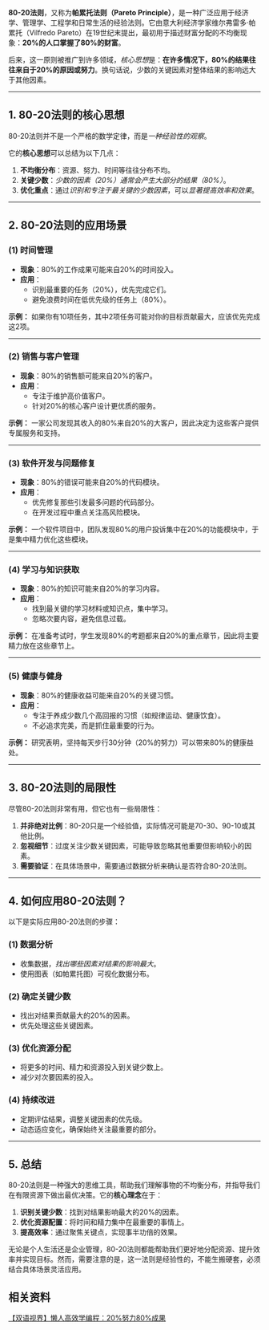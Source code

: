 **80-20法则**，又称为**帕累托法则（Pareto Principle）**，是一种广泛应用于经济学、管理学、工程学和日常生活的经验法则。它由意大利经济学家维尔弗雷多·帕累托（Vilfredo Pareto）在19世纪末提出，最初用于描述财富分配的不均衡现象：**20%的人口掌握了80%的财富**。

后来，这一原则被推广到许多领域，*核心思想*是：**在许多情况下，80%的结果往往来自于20%的原因或努力**。换句话说，少数的关键因素对整体结果的影响远大于其他因素。

---

## 1. 80-20法则的核心思想

80-20法则并不是一个严格的数学定律，而是*一种经验性的观察*。

它的**核心思想**可以总结为以下几点：
1. **不均衡分布**：资源、努力、时间等往往分布不均。
2. **关键少数**：*少数的因素（20%）通常会产生大部分的结果（80%）*。
3. **优化重点**：通过*识别和专注于最关键的少数因素*，可以*显著提高效率和效果*。

---

## 2. 80-20法则的应用场景

### (1) 时间管理
- **现象**：80%的工作成果可能来自20%的时间投入。
- **应用**：
  - 识别最重要的任务（20%），优先完成它们。
  - 避免浪费时间在低优先级的任务上（80%）。

**示例：**
如果你有10项任务，其中2项任务可能对你的目标贡献最大，应该优先完成这2项。

---

### (2) 销售与客户管理
- **现象**：80%的销售额可能来自20%的客户。
- **应用**：
  - 专注于维护高价值客户。
  - 针对20%的核心客户设计更优质的服务。

**示例：**
一家公司发现其收入的80%来自20%的大客户，因此决定为这些客户提供专属服务和支持。

---

### (3) 软件开发与问题修复
- **现象**：80%的错误可能来自20%的代码模块。
- **应用**：
  - 优先修复那些引发最多问题的代码部分。
  - 在开发过程中重点关注高风险模块。

**示例：**
一个软件项目中，团队发现80%的用户投诉集中在20%的功能模块中，于是集中精力优化这些模块。

---

### (4) **学习与知识获取**
- **现象**：80%的知识可能来自20%的学习内容。
- **应用**：
  - 找到最关键的学习材料或知识点，集中学习。
  - 忽略次要内容，避免信息过载。

**示例：**
在准备考试时，学生发现80%的考题都来自20%的重点章节，因此将主要精力放在这些章节上。

---

### (5) 健康与健身
- **现象**：80%的健康收益可能来自20%的关键习惯。
- **应用**：
  - 专注于养成少数几个高回报的习惯（如规律运动、健康饮食）。
  - 不必追求完美，而是抓住最重要的行为。

**示例：**
研究表明，坚持每天步行30分钟（20%的努力）可以带来80%的健康益处。

---

## 3. 80-20法则的局限性

尽管80-20法则非常有用，但它也有一些局限性：
1. **并非绝对比例**：80-20只是一个经验值，实际情况可能是70-30、90-10或其他比例。
2. **忽视细节**：过度关注少数关键因素，可能导致忽略其他重要但影响较小的因素。
3. **需要验证**：在具体场景中，需要通过数据分析来确认是否符合80-20法则。

---

## 4. **如何应用80-20法则？**

以下是实际应用80-20法则的步骤：

### (1) 数据分析
- 收集数据，*找出哪些因素对结果的影响最大*。
- 使用图表（如帕累托图）可视化数据分布。

### (2) 确定关键少数
- 找出对结果贡献最大的20%的因素。
- 优先处理这些关键因素。

### (3) 优化资源分配
- 将更多的时间、精力和资源投入到关键少数上。
- 减少对次要因素的投入。

### (4) 持续改进
- 定期评估结果，调整关键因素的优先级。
- 动态适应变化，确保始终关注最重要的部分。

---

## 5. 总结

80-20法则是一种强大的思维工具，帮助我们理解事物的不均衡分布，并指导我们在有限资源下做出最优决策。它的**核心理念**在于：
1. **识别关键少数**：找到对结果影响最大的20%的因素。
2. **优化资源配置**：将时间和精力集中在最重要的事情上。
3. **提高效率**：通过聚焦关键点，实现事半功倍的效果。

无论是个人生活还是企业管理，80-20法则都能帮助我们更好地分配资源、提升效率并实现目标。然而，需要注意的是，这一法则是经验性的，不能生搬硬套，必须结合具体场景灵活应用。


## 相关资料
[【双语视界】懒人高效学编程：20%努力80%成果](https://www.bilibili.com/video/BV1vwZcYCE3r/?share_source=copy_web&vd_source=9c1e19a73fa7bd23bb37aa8d7467d862)
